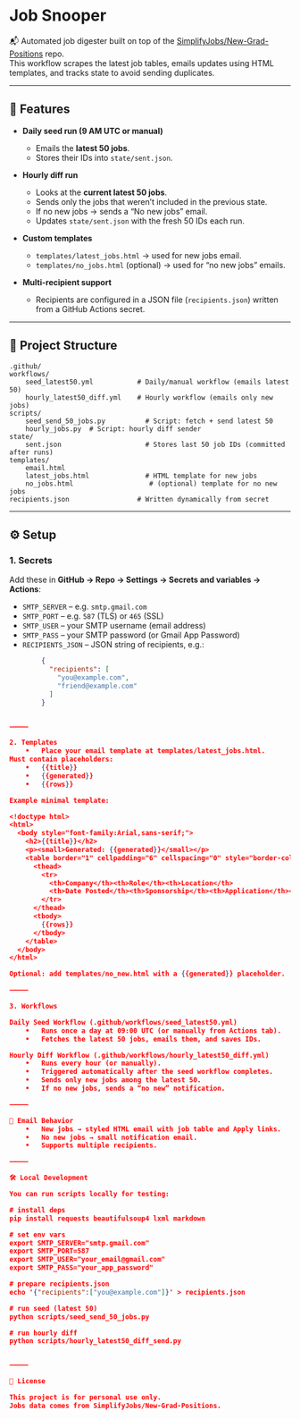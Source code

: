 # Job Snooper

📬 Automated job digester built on top of the [SimplifyJobs/New-Grad-Positions](https://github.com/SimplifyJobs/New-Grad-Positions) repo.  
This workflow scrapes the latest job tables, emails updates using HTML templates, and tracks state to avoid sending duplicates.

---

## 🚀 Features

- **Daily seed run (9 AM UTC or manual)**  
  - Emails the **latest 50 jobs**.  
  - Stores their IDs into `state/sent.json`.  

- **Hourly diff run**  
  - Looks at the **current latest 50 jobs**.  
  - Sends only the jobs that weren’t included in the previous state.  
  - If no new jobs → sends a “No new jobs” email.  
  - Updates `state/sent.json` with the fresh 50 IDs each run.  

- **Custom templates**  
  - `templates/latest_jobs.html` → used for new jobs email.  
  - `templates/no_jobs.html` (optional) → used for “no new jobs” emails.  

- **Multi-recipient support**  
  - Recipients are configured in a JSON file (`recipients.json`) written from a GitHub Actions secret.  

---

## 📂 Project Structure

    .github/
    workflows/
        seed_latest50.yml           # Daily/manual workflow (emails latest 50)
        hourly_latest50_diff.yml    # Hourly workflow (emails only new jobs)
    scripts/
        seed_send_50_jobs.py          # Script: fetch + send latest 50
        hourly_jobs.py  # Script: hourly diff sender
    state/
        sent.json                     # Stores last 50 job IDs (committed after runs)
    templates/
        email.html
        latest_jobs.html              # HTML template for new jobs
        no_jobs.html                   # (optional) template for no new jobs
    recipients.json                 # Written dynamically from secret

---

## ⚙️ Setup

### 1. Secrets

Add these in **GitHub → Repo → Settings → Secrets and variables → Actions**:

- `SMTP_SERVER` – e.g. `smtp.gmail.com`  
- `SMTP_PORT` – e.g. `587` (TLS) or `465` (SSL)  
- `SMTP_USER` – your SMTP username (email address)  
- `SMTP_PASS` – your SMTP password (or Gmail App Password)  
- `RECIPIENTS_JSON` – JSON string of recipients, e.g.:

```json
        {
          "recipients": [
            "you@example.com",
            "friend@example.com"
          ]
        }


⸻

2. Templates
	•	Place your email template at templates/latest_jobs.html.
Must contain placeholders:
	•	{{title}}
	•	{{generated}}
	•	{{rows}}

Example minimal template:

<!doctype html>
<html>
  <body style="font-family:Arial,sans-serif;">
    <h2>{{title}}</h2>
    <p><small>Generated: {{generated}}</small></p>
    <table border="1" cellpadding="6" cellspacing="0" style="border-collapse:collapse;width:100%;">
      <thead>
        <tr>
          <th>Company</th><th>Role</th><th>Location</th>
          <th>Date Posted</th><th>Sponsorship</th><th>Application</th><th>Age</th>
        </tr>
      </thead>
      <tbody>
        {{rows}}
      </tbody>
    </table>
  </body>
</html>

Optional: add templates/no_new.html with a {{generated}} placeholder.

⸻

3. Workflows

Daily Seed Workflow (.github/workflows/seed_latest50.yml)
	•	Runs once a day at 09:00 UTC (or manually from Actions tab).
	•	Fetches the latest 50 jobs, emails them, and saves IDs.

Hourly Diff Workflow (.github/workflows/hourly_latest50_diff.yml)
	•	Runs every hour (or manually).
	•	Triggered automatically after the seed workflow completes.
	•	Sends only new jobs among the latest 50.
	•	If no new jobs, sends a “no new” notification.

⸻

📧 Email Behavior
	•	New jobs → styled HTML email with job table and Apply links.
	•	No new jobs → small notification email.
	•	Supports multiple recipients.

⸻

🛠️ Local Development

You can run scripts locally for testing:

# install deps
pip install requests beautifulsoup4 lxml markdown

# set env vars
export SMTP_SERVER="smtp.gmail.com"
export SMTP_PORT=587
export SMTP_USER="your_email@gmail.com"
export SMTP_PASS="your_app_password"

# prepare recipients.json
echo '{"recipients":["you@example.com"]}' > recipients.json

# run seed (latest 50)
python scripts/seed_send_50_jobs.py

# run hourly diff
python scripts/hourly_latest50_diff_send.py


⸻

📜 License

This project is for personal use only.
Jobs data comes from SimplifyJobs/New-Grad-Positions.
